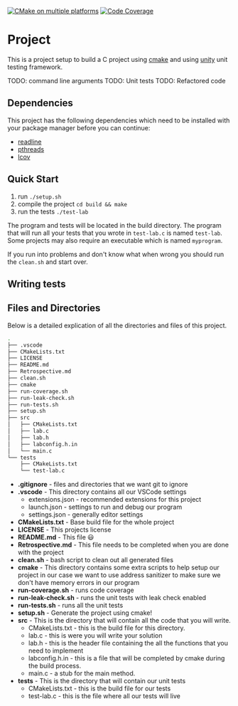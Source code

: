 [![CMake on multiple platforms](https://github.com/shanep/c-project-template/actions/workflows/cmake-multi-platform.yml/badge.svg)](https://github.com/shanep/c-project-template/actions/workflows/cmake-multi-platform.yml) [![Code Coverage](https://github.com/shanep/c-project-template/actions/workflows/coverage.yml/badge.svg)](https://github.com/shanep/c-project-template/actions/workflows/coverage.yml)

# Project

This is a project setup to build a C project using [cmake](https://cmake.org/)
and using [unity](https://github.com/ThrowTheSwitch/Unity) unit testing
framework.

TODO: command line arguments
TODO: Unit tests
TODO: Refactored code

## Dependencies

This project has the following dependencies which need to be installed with
your package manager before you can continue:

- [readline](https://tiswww.case.edu/php/chet/readline/rltop.html)
- [pthreads](https://hpc-tutorials.llnl.gov/posix/)
- [lcov](https://github.com/linux-test-project/lcov)

## Quick Start

1. run `./setup.sh`
2. compile the project `cd build && make`
3. run the tests `./test-lab`

The program and tests will be located in the build directory. The program that
will run all your tests that you wrote in `test-lab.c` is named `test-lab`. Some
projects may also require an executable which is named `myprogram`.

If you run into problems and don't know what when wrong you should run the
`clean.sh` and start over.

## Writing tests

## Files and Directories

Below is a detailed explication of all the directories and files of this project.

```bash
.
├── .vscode
├── CMakeLists.txt
├── LICENSE
├── README.md
├── Retrospective.md
├── clean.sh
├── cmake
├── run-coverage.sh
├── run-leak-check.sh
├── run-tests.sh
├── setup.sh
├── src
│   ├── CMakeLists.txt
│   ├── lab.c
│   ├── lab.h
│   ├── labconfig.h.in
│   └── main.c
└── tests
    ├── CMakeLists.txt
    └── test-lab.c
```

- **.gitignore** - files and directories that we want git to ignore
- **.vscode** - This directory contains all our VSCode settings
  - extensions.json - recommended extensions for this project
  - launch.json - settings to run and debug our program
  - settings.json - generally editor settings
- **CMakeLists.txt** - Base build file for the whole project
- **LICENSE** - This projects license
- **README.md** - This file 😃
- **Retrospective.md** - This file needs to be completed when you are done with the project
- **clean.sh** - bash script to clean out all generated files
- **cmake** - This directory contains some extra scripts to help setup our project
  in our case we want to use address sanitizer to make sure we don't have memory
  errors in our program
- **run-coverage.sh** - runs code coverage
- **run-leak-check.sh** - runs the unit tests with leak check enabled
- **run-tests.sh** - runs all the unit tests
- **setup.sh** - Generate the project using cmake!
- **src** - This is the directory that will contain all the code that you will write.
  - CMakeLists.txt - this is the build file for this directory.
  - lab.c - this is were you will write your solution
  - lab.h - this is the header file containing the all the functions that you
    need to implement
  - labconfig.h.in - this is a file that will be completed by cmake during the
    build process.
  - main.c - a stub for the main method.
- **tests** - This is the directory that will contain our unit tests
  - CMakeLists.txt - this is the build file for our tests
  - test-lab.c - this is the file where all our tests will live
